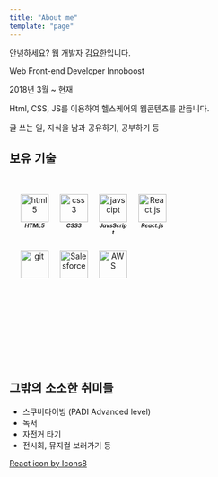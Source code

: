 ```yaml
---
title: "About me"
template: "page"
---
```


<link rel="stylesheet" type="text/css" href="https://cdn.rawgit.com/innks/NanumSquareRound/master/nanumsquareround.min.css">
<style>
.icon-container{
    width:90%;
    height:300px;
    margin-top:50px;
    border-radius:10px;
}
.stack{
    width:100%;
    height:100px;
    display:flex;
    justify-content:flex-start;
}
.stack>div{
    width:50px;
    height:50px;
    text-align:center;
    margin-left:20px;
}
.stack >div>img{
    width:100%;
    height:auto;
}
.stack > div> h5{
    display:block;
    margin:0;
    font-size:10px;
}
h2{
    font-family:"NanumSquareRound", sans-serif !important;
}
</style>

안녕하세요? 웹 개발자 김요한입니다.<br>

<!-- 경력. -->

Web Front-end Developer
Innoboost

2018년 3월 ~ 현재

Html, CSS, JS를 이용하여 헬스케어의 웹콘텐츠를 만듭니다.

<!-- <!이미지 첨부 콜캡> -->

<!-- 좋아하는 일 -->

글 쓰는 일, 지식을 남과 공유하기, 공부하기 등

<!-- 관심있는 스택 -->

<h2> 보유 기술</h2>

<div class="icon-container">
    <div class="stack">
        <div>
            <img src="https://img.icons8.com/carbon-copy/100/000000/html.png" alt="html5">
            <h5>HTML5</h5>
        </div>
        <div>
            <img src="https://img.icons8.com/dusk/64/000000/css3.png" alt="css3">
            <h5>CSS3</h5>
        </div>
        <div>
            <img src="https://img.icons8.com/color/48/000000/javascript.png" alt="javscipt">
            <h5>JavsScript</h5>
        </div>
            <div>
            <img src="https://img.icons8.com/officel/80/000000/react.png" alt="React.js">
            <h5>React.js</h5>
        </div>
    </div>
    <div class="stack">
        <div>
            <img src="https://img.icons8.com/color/48/000000/git.png" alt="git">
        </div>
        <div>
            <img src="https://img.icons8.com/dusk/64/000000/salesforce.png" alt="Salesforce">
        </div>
        <div>
            <img src="https://img.icons8.com/color/64/000000/amazon-web-services.png" alt="AWS">
        </div>
    </div>
</div>

<!-- 취미/ -->

## 그밖의 소소한 취미들

- 스쿠버다이빙 (PADI Advanced level)
- 독서
- 자전거 타기
- 전시회, 뮤지컬 보러가기 등

<a href="https://icons8.com/icon/Vra58PN2KmI5/react">React icon by Icons8</a>
